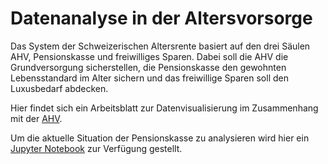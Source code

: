 # Datenanalyse in der Altersvorsorge

Das System der Schweizerischen Altersrente basiert auf den drei Säulen
AHV, Pensionskasse und freiwilliges Sparen. Dabei soll die AHV die
Grundversorgung sicherstellen, die Pensionskasse den gewohnten
Lebensstandard im Alter sichern und das freiwillige Sparen soll den
Luxusbedarf abdecken.

Hier findet sich ein Arbeitsblatt zur Datenvisualisierung im
Zusammenhang mit der 
[AHV](ahv.md).

Um die aktuelle Situation der Pensionskasse zu analysieren wird hier ein
[Jupyter Notebook](pensionskasse_muloe.ipynb)
zur Verfügung gestellt.